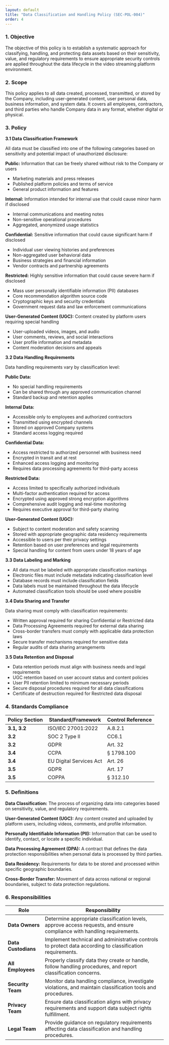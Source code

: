```yaml
---
layout: default
title: "Data Classification and Handling Policy (SEC-POL-004)"
order: 4
---
```


### 1. Objective

The objective of this policy is to establish a systematic approach for classifying, handling, and protecting data assets based on their sensitivity, value, and regulatory requirements to ensure appropriate security controls are applied throughout the data lifecycle in the video streaming platform environment.

### 2. Scope

This policy applies to all data created, processed, transmitted, or stored by the Company, including user-generated content, user personal data, business information, and system data. It covers all employees, contractors, and third parties who handle Company data in any format, whether digital or physical.

### 3. Policy

**3.1 Data Classification Framework**

All data must be classified into one of the following categories based on sensitivity and potential impact of unauthorized disclosure:

**Public:** Information that can be freely shared without risk to the Company or users
- Marketing materials and press releases
- Published platform policies and terms of service
- General product information and features

**Internal:** Information intended for internal use that could cause minor harm if disclosed
- Internal communications and meeting notes
- Non-sensitive operational procedures
- Aggregated, anonymized usage statistics

**Confidential:** Sensitive information that could cause significant harm if disclosed
- Individual user viewing histories and preferences
- Non-aggregated user behavioral data
- Business strategies and financial information
- Vendor contracts and partnership agreements

**Restricted:** Highly sensitive information that could cause severe harm if disclosed
- Mass user personally identifiable information (PII) databases
- Core recommendation algorithm source code
- Cryptographic keys and security credentials
- Government request data and law enforcement communications

**User-Generated Content (UGC):** Content created by platform users requiring special handling
- User-uploaded videos, images, and audio
- User comments, reviews, and social interactions
- User profile information and metadata
- Content moderation decisions and appeals

**3.2 Data Handling Requirements**

Data handling requirements vary by classification level:

**Public Data:**
- No special handling requirements
- Can be shared through any approved communication channel
- Standard backup and retention applies

**Internal Data:**
- Accessible only to employees and authorized contractors
- Transmitted using encrypted channels
- Stored on approved Company systems
- Standard access logging required

**Confidential Data:**
- Access restricted to authorized personnel with business need
- Encrypted in transit and at rest
- Enhanced access logging and monitoring
- Requires data processing agreements for third-party access

**Restricted Data:**
- Access limited to specifically authorized individuals
- Multi-factor authentication required for access
- Encrypted using approved strong encryption algorithms
- Comprehensive audit logging and real-time monitoring
- Requires executive approval for third-party sharing

**User-Generated Content (UGC):**
- Subject to content moderation and safety scanning
- Stored with appropriate geographic data residency requirements
- Accessible to users per their privacy settings
- Retention based on user preferences and legal requirements
- Special handling for content from users under 18 years of age

**3.3 Data Labeling and Marking**

- All data must be labeled with appropriate classification markings
- Electronic files must include metadata indicating classification level
- Database records must include classification fields
- Data labels must be maintained throughout the data lifecycle
- Automated classification tools should be used where possible

**3.4 Data Sharing and Transfer**

Data sharing must comply with classification requirements:
- Written approval required for sharing Confidential or Restricted data
- Data Processing Agreements required for external data sharing
- Cross-border transfers must comply with applicable data protection laws
- Secure transfer mechanisms required for sensitive data
- Regular audits of data sharing arrangements

**3.5 Data Retention and Disposal**

- Data retention periods must align with business needs and legal requirements
- UGC retention based on user account status and content policies
- User PII retention limited to minimum necessary periods
- Secure disposal procedures required for all data classifications
- Certificate of destruction required for Restricted data disposal

### 4. Standards Compliance

| **Policy Section** | **Standard/Framework** | **Control Reference** |
| --- | --- | --- |
| **3.1, 3.2** | ISO/IEC 27001:2022 | A.8.2.1 |
| **3.2** | SOC 2 Type II | CC6.1 |
| **3.2** | GDPR | Art. 32 |
| **3.4** | CCPA | § 1798.100 |
| **3.4** | EU Digital Services Act | Art. 26 |
| **3.5** | GDPR | Art. 17 |
| **3.5** | COPPA | § 312.10 |

### 5. Definitions

**Data Classification:** The process of organizing data into categories based on sensitivity, value, and regulatory requirements.

**User-Generated Content (UGC):** Any content created and uploaded by platform users, including videos, comments, and profile information.

**Personally Identifiable Information (PII):** Information that can be used to identify, contact, or locate a specific individual.

**Data Processing Agreement (DPA):** A contract that defines the data protection responsibilities when personal data is processed by third parties.

**Data Residency:** Requirements for data to be stored and processed within specific geographic boundaries.

**Cross-Border Transfer:** Movement of data across national or regional boundaries, subject to data protection regulations.

### 6. Responsibilities

| Role | Responsibility |
| --- | --- |
| **Data Owners** | Determine appropriate classification levels, approve access requests, and ensure compliance with handling requirements. |
| **Data Custodians** | Implement technical and administrative controls to protect data according to classification requirements. |
| **All Employees** | Properly classify data they create or handle, follow handling procedures, and report classification concerns. |
| **Security Team** | Monitor data handling compliance, investigate violations, and maintain classification tools and procedures. |
| **Privacy Team** | Ensure data classification aligns with privacy requirements and support data subject rights fulfillment. |
| **Legal Team** | Provide guidance on regulatory requirements affecting data classification and handling procedures. |
